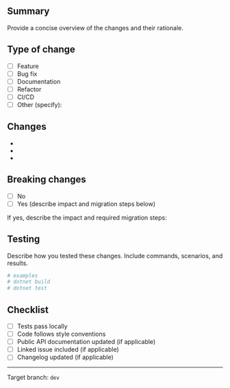 ## Summary
Provide a concise overview of the changes and their rationale.

## Type of change
- [ ] Feature
- [ ] Bug fix
- [ ] Documentation
- [ ] Refactor
- [ ] CI/CD
- [ ] Other (specify):

## Changes
- 
- 
- 

## Breaking changes
- [ ] No
- [ ] Yes (describe impact and migration steps below)

If yes, describe the impact and required migration steps:

## Testing
Describe how you tested these changes. Include commands, scenarios, and results.

```bash
# examples
# dotnet build
# dotnet test
```

## Checklist
- [ ] Tests pass locally
- [ ] Code follows style conventions
- [ ] Public API documentation updated (if applicable)
- [ ] Linked issue included (if applicable)
- [ ] Changelog updated (if applicable)

---

Target branch: `dev`
